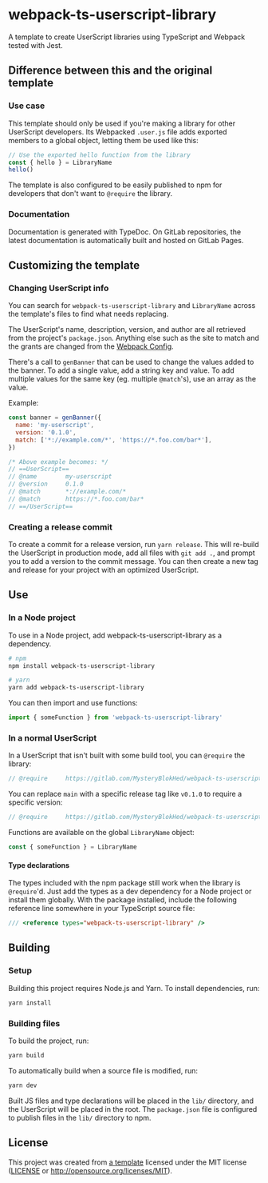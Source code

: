 # webpack-ts-userscript-library

A template to create UserScript libraries using TypeScript and Webpack tested with Jest.

<!-- Info on how to use the template -->

## Difference between this and the original template

### Use case

This template should only be used if you're making a library for other UserScript developers.
Its Webpacked `.user.js` file adds exported members to a global object, letting them be used like this:

```typescript
// Use the exported hello function from the library
const { hello } = LibraryName
hello()
```

The template is also configured to be easily published to npm for developers that don't want to `@require` the library.

### Documentation

Documentation is generated with TypeDoc.
On GitLab repositories, the latest documentation is automatically built and hosted on GitLab Pages.

## Customizing the template

### Changing UserScript info

You can search for `webpack-ts-userscript-library` and `LibraryName` across the template's files to find what needs replacing.

The UserScript's name, description, version, and author are all retrieved from the project's `package.json`.
Anything else such as the site to match and the grants are changed from the [Webpack Config].

There's a call to `genBanner` that can be used to change the values added to the banner.
To add a single value, add a string key and value. To add multiple values for
the same key (eg. multiple `@match`'s), use an array as the value.

Example:

```javascript
const banner = genBanner({
  name: 'my-userscript',
  version: '0.1.0',
  match: ['*://example.com/*', 'https://*.foo.com/bar*'],
})

/* Above example becomes: */
// ==UserScript==
// @name        my-userscript
// @version     0.1.0
// @match       *://example.com/*
// @match       https://*.foo.com/bar*
// ==/UserScript==
```

### Creating a release commit

To create a commit for a release version, run `yarn release`.
This will re-build the UserScript in production mode, add all files with `git add .`,
and prompt you to add a version to the commit message.
You can then create a new tag and release for your project with an optimized UserScript.

<!-- These instructions can be updated to fit your project's requirements -->

## Use

### In a Node project

To use in a Node project, add webpack-ts-userscript-library as a dependency.

```sh
# npm
npm install webpack-ts-userscript-library

# yarn
yarn add webpack-ts-userscript-library
```

You can then import and use functions:

```javascript
import { someFunction } from 'webpack-ts-userscript-library'
```

### In a normal UserScript

In a UserScript that isn't built with some build tool, you can `@require` the library:

```javascript
// @require     https://gitlab.com/MysteryBlokHed/webpack-ts-userscript-library/-/raw/main/webpack-ts-userscript-library.user.js
```

<!-- Make sure that this is true for your project -->

You can replace `main` with a specific release tag like `v0.1.0` to require a specific version:

```javascript
// @require     https://gitlab.com/MysteryBlokHed/webpack-ts-userscript-library/-/raw/v0.1.0/webpack-ts-userscript-library.user.js
```

Functions are available on the global `LibraryName` object:

```javascript
const { someFunction } = LibraryName
```

#### Type declarations

The types included with the npm package still work when the library is `@require`'d.
Just add the types as a dev dependency for a Node project or install them globally.
With the package installed, include the following reference line somewhere in your TypeScript source file:

```typescript
/// <reference types="webpack-ts-userscript-library" />
```

## Building

### Setup

Building this project requires Node.js and Yarn.
To install dependencies, run:

```sh
yarn install
```

### Building files

To build the project, run:

```sh
yarn build
```

To automatically build when a source file is modified, run:

```sh
yarn dev
```

Built JS files and type declarations will be placed in the `lib/` directory,
and the UserScript will be placed in the root. The `package.json` file is configured
to publish files in the `lib/` directory to npm.

## License

This project was created from [a template](https://gitlab.com/MysteryBlokHed/webpack-ts-userscript-library)
licensed under the MIT license
([LICENSE](https://gitlab.com/MysteryBlokHed/webpack-ts-userscript-library/-/blob/main/LICENSE)
or <http://opensource.org/licenses/MIT>).

[webpack config]: webpack.config.js
